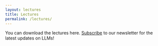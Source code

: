 ```yaml
---
layout: lectures
title: Lectures
permalink: /lectures/
---
```

You can download the lectures here. [Subscribe](https://forms.gle/A3ZpHd3sB4ErSMA79) to our newsletter for the latest updates on LLMs!
